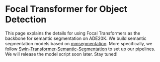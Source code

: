 # Focal Transformer for Object Detection

This page explains the details for using Focal Transformers as the backbone for semantic segmentation on ADE20K. 
We build semantic segmentation models based on [mmsegmentation](https://github.com/open-mmlab/mmdetection). 
More specifically, we follow [Swin-Transformer-Semantic-Segmentation](https://github.com/SwinTransformer/Swin-Transformer-Semantic-Segmentation) to set up our pipelines. 
We will release the model script soon later. Stay tuned!